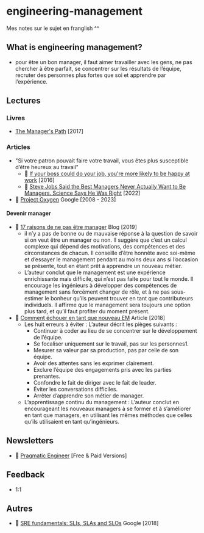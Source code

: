 # engineering-management
Mes notes sur le sujet en franglish ^^

## What is engineering management?

- pour être un bon manager, il faut aimer travailler avec les gens, ne pas chercher à être parfait, se concentrer sur les résultats de l’équipe, recruter des personnes plus fortes que soi et apprendre par l’expérience.


## Lectures

### Livres
- [The Manager's Path](https://www.amazon.fr/-/en/Camille-Fournier/dp/1491973897) [2017]
 
### Articles

- "Si votre patron pouvait faire votre travail, vous êtes plus susceptible d’être heureux au travail"
  - 📙 [If your boss could do your job, you're more likely to be happy at work](https://hbr.org/2016/12/if-your-boss-could-do-your-job-youre-more-likely-to-be-happy-at-work) [2016]
  - 📙 [Steve Jobs Said the Best Managers Never Actually Want to Be Managers. Science Says He Was Right](https://www.inc.com/jeff-haden/37-years-ago-steve-jobs-said-best-managers-never-want-to-be-a-manager-science-says-he-was-right.html) [2022]
- 📙 [Project Oxygen](https://rework.withgoogle.com/blog/the-evolution-of-project-oxygen/) Google [2008 - 2023]

#### Devenir manager  
- 📙 [17 raisons de ne pas être manager](https://charity.wtf/2019/09/08/reasons-not-to-be-a-manager/comment-page-1/) Blog [2019]
  - il n’y a pas de bonne ou de mauvaise réponse à la question de savoir si on veut être un manager ou non. Il suggère que c’est un calcul complexe qui dépend des motivations, des compétences et des circonstances de chacun. Il conseille d’être honnête avec soi-même et d’essayer le management pendant au moins deux ans si l’occasion se présente, tout en étant prêt à apprendre un nouveau métier.
  - L’auteur conclut que le management est une expérience enrichissante mais difficile, qui n’est pas faite pour tout le monde. Il encourage les ingénieurs à développer des compétences de management sans forcément changer de rôle, et à ne pas sous-estimer le bonheur qu’ils peuvent trouver en tant que contributeurs individuels. Il affirme que le management sera toujours une option plus tard, et qu’il faut profiter du moment présent.
- 📙 [Comment échouer en tant que nouveau EM](https://medium.com/@hashbrown/how-to-fail-as-a-new-engineering-manager-30b5fb617a) Article [2018]
  - Les huit erreurs à éviter : L’auteur décrit les pièges suivants :
    - Continuer à coder au lieu de se concentrer sur le développement de l’équipe.
    - Se focaliser uniquement sur le travail, pas sur les personnes1.
    - Mesurer sa valeur par sa production, pas par celle de son équipe.
    - Avoir des attentes sans les exprimer clairement.
    - Exclure l’équipe des engagements pris avec les parties prenantes.
    - Confondre le fait de diriger avec le fait de leader.
    - Éviter les conversations difficiles.
    - Arrêter d’apprendre son métier de manager.
  - L’apprentissage continu du management : L’auteur conclut en encourageant les nouveaux managers à se former et à s’améliorer en tant que managers, en utilisant les mêmes méthodes que celles qu’ils utilisaient en tant qu’ingénieurs.
  
## Newsletters
- 📙 [Pragmatic Engineer](https://newsletter.pragmaticengineer.com) [Free & Paid Versions]

## Feedback

- 1:1 


## Autres
- 📙 [SRE fundamentals: SLIs, SLAs and SLOs](https://cloud.google.com/blog/products/devops-sre/sre-fundamentals-slis-slas-and-slos) Google [2018]
